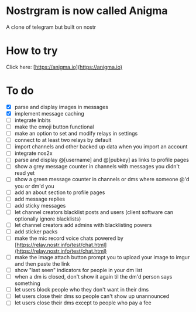 # Nostrgram is now called Anigma

A clone of telegram but built on nostr

# How to try

Click here: [https://anigma.io](https://anigma.io)

# To do

* [x] parse and display images in messages
* [x] implement message caching
* [ ] integrate lnbits
* [ ] make the emoji button functional
* [ ] make an option to set and modify relays in settings
* [ ] connect to at least two relays by default
* [ ] import channels and other backed up data when you import an account
* [ ] integrate nos2x
* [ ] parse and display @[username] and @[pubkey] as links to profile pages
* [ ] show a grey message counter in channels with messages you didn't read yet
* [ ] show a green message counter in channels or dms where someone @'d you or dm'd you
* [ ] add an about section to profile pages
* [ ] add message replies
* [ ] add sticky messages
* [ ] let channel creators blacklist posts and users (client software can optionally ignore blacklists)
* [ ] let channel creators add admins with blacklisting powers
* [ ] add sticker packs
* [ ] make the mic record voice chats powered by [https://relay.nostr.info/test/chat.html](https://relay.nostr.info/test/chat.html)
* [ ] make the image attach button prompt you to upload your image to imgur and then paste the link
* [ ] show "last seen" indicators for people in your dm list
* [ ] when a dm is closed, don't show it again til the dm'd person says something
* [ ] let users block people who they don't want in their dms
* [ ] let users close their dms so people can't show up unannounced
* [ ] let users close their dms except to people who pay a fee
